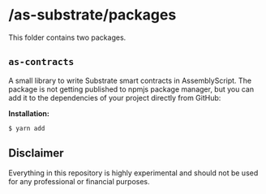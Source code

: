 # /as-substrate/packages

This folder contains two packages.

## `as-contracts`
A small library to write Substrate smart contracts in AssemblyScript. 
The package is not getting published to npmjs package manager, but you can add it to the dependencies of your project directly from GitHub:

**Installation:**
```
$ yarn add
```

## Disclaimer

Everything in this repository is highly experimental and should not be used for any professional or financial purposes.
